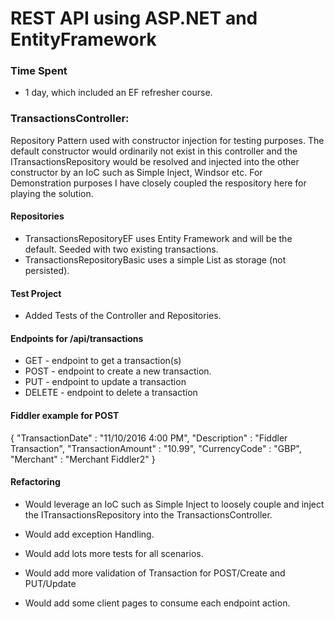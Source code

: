 # REST API using ASP.NET and EntityFramework

### Time Spent

- 1 day, which included an EF refresher course.

### TransactionsController:

Repository Pattern used with constructor injection for testing purposes.
The default constructor would ordinarily not exist in this controller and the ITransactionsRepository would
be resolved and injected into the other constructor by an IoC such as Simple Inject, Windsor etc.
For Demonstration purposes I have closely coupled the respository here for playing the solution.

#### Repositories

- TransactionsRepositoryEF uses Entity Framework and will be the default. Seeded with two existing transactions.
- TransactionsRepositoryBasic uses a simple List<Transaction> as storage (not persisted).

#### Test Project

- Added Tests of the Controller and Repositories. 

#### Endpoints for /api/transactions

- GET    - endpoint to get a transaction(s)	
- POST   - endpoint to create a new transaction.
- PUT    - endpoint to update a transaction
- DELETE - endpoint to delete a transaction

#### Fiddler example for POST

{
	"TransactionDate" : "11/10/2016 4:00 PM",
	"Description" : "Fiddler Transaction",
	"TransactionAmount" : "10.99",
	"CurrencyCode" : "GBP",
	"Merchant" : "Merchant Fiddler2"
}

#### Refactoring

- Would leverage an IoC such as Simple Inject to loosely couple and inject the ITransactionsRepository into the TransactionsController.

- Would add exception Handling.

- Would add lots more tests for all scenarios.

- Would add more validation of Transaction for POST/Create and PUT/Update

- Would add some client pages to consume each endpoint action.

